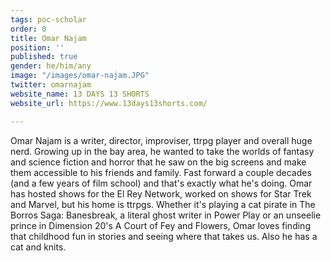 ```yaml
---
tags: poc-scholar
order: 0
title: Omar Najam
position: ''
published: true
gender: he/him/any
image: "/images/omar-najam.JPG"
twitter: omarnajam
website_name: 13 DAYS 13 SHORTS
website_url: https://www.13days13shorts.com/

---
```

Omar Najam is a writer, director, improviser, ttrpg player and overall huge nerd. Growing up in the bay area, he wanted to take the worlds of fantasy and science fiction and horror that he saw on the big screens and make them accessible to his friends and family. Fast forward a couple decades (and a few years of film school) and that's exactly what he's doing. Omar has hosted shows for the El Rey Network, worked on shows for Star Trek and Marvel, but his home is ttrpgs. Whether it's playing a cat pirate in The Borros Saga: Banesbreak, a literal ghost writer in Power Play or an unseelie prince in Dimension 20's A Court of Fey and Flowers, Omar loves finding that childhood fun in stories and seeing where that takes us. Also he has a cat and knits.